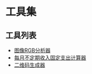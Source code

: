 # 工具集
## 工具列表
+ [图像RGB分析器](https://github.com/foxbrokenleaf/ToolsRepository/tree/ImageRGBThresholdAnalysisTool)
+ [每月不定期收入固定支出计算器](https://github.com/foxbrokenleaf/ToolsRepository/tree/CalendarIncomeExpense)
+ [二维码生成器](https://github.com/foxbrokenleaf/ToolsRepository/tree/ToQr)

